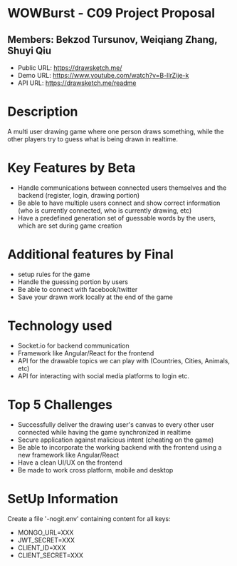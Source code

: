 # WOWBurst - C09 Project Proposal

## Members: Bekzod Tursunov, Weiqiang Zhang, Shuyi Qiu

* Public URL: https://drawsketch.me/
* Demo URL: https://www.youtube.com/watch?v=B-lIrZije-k
* API URL: https://drawsketch.me/readme

# Description

A multi user drawing game where one person draws something, while the other players try to guess what is being drawn in realtime.

# Key Features by Beta

- Handle communications between connected users themselves and the backend (register, login, drawing portion)
- Be able to have multiple users connect and show correct information (who is currently connected, who is currently drawing, etc)
- Have a predefined generation set of guessable words by the users, which are set during game creation

# Additional features by Final
- setup rules for the game
- Handle the guessing portion by users
- Be able to connect with facebook/twitter
- Save your drawn work locally at the end of the game

# Technology used
- Socket.io for backend communication
- Framework like Angular/React for the frontend
- API for the drawable topics we can play with (Countries, Cities, Animals, etc)
- API for interacting with social media platforms to login etc.

# Top 5 Challenges
- Successfully deliver the drawing user's canvas to every other user connected while having the game synchronized in realtime
- Secure application against malicious intent (cheating on the game)
- Be able to incorporate the working backend with the frontend using a new framework like Angular/React
- Have a clean UI/UX on the frontend
- Be made to work cross platform, mobile and desktop

# SetUp Information
Create a file '-nogit.env' containing content for all keys:
* MONGO_URL=XXX
* JWT_SECRET=XXX
* CLIENT_ID=XXX
* CLIENT_SECRET=XXX
